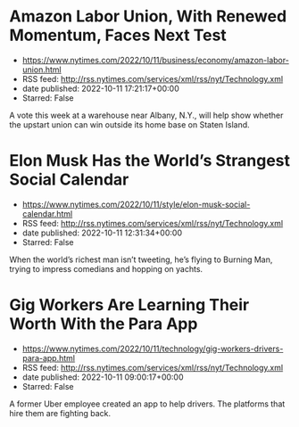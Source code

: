 # Amazon Labor Union, With Renewed Momentum, Faces Next Test
 - https://www.nytimes.com/2022/10/11/business/economy/amazon-labor-union.html
 - RSS feed: http://rss.nytimes.com/services/xml/rss/nyt/Technology.xml
 - date published: 2022-10-11 17:21:17+00:00
 - Starred: False

A vote this week at a warehouse near Albany, N.Y., will help show whether the upstart union can win outside its home base on Staten Island.

# Elon Musk Has the World’s Strangest Social Calendar
 - https://www.nytimes.com/2022/10/11/style/elon-musk-social-calendar.html
 - RSS feed: http://rss.nytimes.com/services/xml/rss/nyt/Technology.xml
 - date published: 2022-10-11 12:31:34+00:00
 - Starred: False

When the world’s richest man isn’t tweeting, he’s flying to Burning Man, trying to impress comedians and hopping on yachts.

# Gig Workers Are Learning Their Worth With the Para App
 - https://www.nytimes.com/2022/10/11/technology/gig-workers-drivers-para-app.html
 - RSS feed: http://rss.nytimes.com/services/xml/rss/nyt/Technology.xml
 - date published: 2022-10-11 09:00:17+00:00
 - Starred: False

A former Uber employee created an app to help drivers. The platforms that hire them are fighting back.
